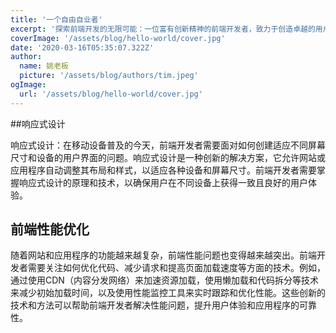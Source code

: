 ```yaml
---
title: '一个自由自业者'
excerpt: '探索前端开发的无限可能：一位富有创新精神的前端开发者，致力于创造卓越的用户体验。'
coverImage: '/assets/blog/hello-world/cover.jpg'
date: '2020-03-16T05:35:07.322Z'
author:
  name: 姚老板
  picture: '/assets/blog/authors/tim.jpeg'
ogImage:
  url: '/assets/blog/hello-world/cover.jpg'
---
```


##响应式设计

响应式设计：在移动设备普及的今天，前端开发者需要面对如何创建适应不同屏幕尺寸和设备的用户界面的问题。响应式设计是一种创新的解决方案，它允许网站或应用程序自动调整其布局和样式，以适应各种设备和屏幕尺寸。前端开发者需要掌握响应式设计的原理和技术，以确保用户在不同设备上获得一致且良好的用户体验。

## 前端性能优化

随着网站和应用程序的功能越来越复杂，前端性能问题也变得越来越突出。前端开发者需要关注如何优化代码、减少请求和提高页面加载速度等方面的技术。例如，通过使用CDN（内容分发网络）来加速资源加载，使用懒加载和代码拆分等技术来减少初始加载时间，以及使用性能监控工具来实时跟踪和优化性能。这些创新的技术和方法可以帮助前端开发者解决性能问题，提升用户体验和应用程序的可靠性。